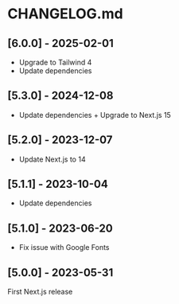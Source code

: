 # CHANGELOG.md

## [6.0.0] - 2025-02-01

- Upgrade to Tailwind 4
- Update dependencies

## [5.3.0] - 2024-12-08

- Update dependencies + Upgrade to Next.js 15

## [5.2.0] - 2023-12-07

- Update Next.js to 14

## [5.1.1] - 2023-10-04

- Update dependencies

## [5.1.0] - 2023-06-20

- Fix issue with Google Fonts

## [5.0.0] - 2023-05-31

First Next.js release